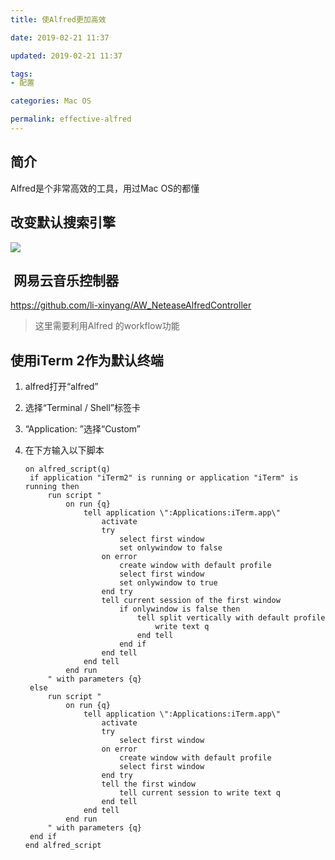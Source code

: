 ```yaml
---
title: 使Alfred更加高效

date: 2019-02-21 11:37

updated: 2019-02-21 11:37

tags:
- 配置

categories: Mac OS

permalink: effective-alfred
---
```


## 简介

Alfred是个非常高效的工具，用过Mac OS的都懂



## 改变默认搜索引擎

![](/images/effective-alfred-01.png)



##  网易云音乐控制器

<https://github.com/li-xinyang/AW_NeteaseAlfredController>

> 这里需要利用Alfred 的workflow功能



## 使用iTerm 2作为默认终端

1. alfred打开“alfred”
2. 选择“Terminal / Shell”标签卡
3. “Application: ”选择“Custom”

4. 在下方输入以下脚本

   ~~~
   on alfred_script(q)
   	if application "iTerm2" is running or application "iTerm" is running then
   		run script "
   			on run {q}
   				tell application \":Applications:iTerm.app\"
   					activate
   					try
   						select first window
   						set onlywindow to false
   					on error
   						create window with default profile
   						select first window
   						set onlywindow to true
   					end try
   					tell current session of the first window
   						if onlywindow is false then
   							tell split vertically with default profile
   								write text q
   							end tell
   						end if
   					end tell
   				end tell
   			end run
   		" with parameters {q}
   	else
   		run script "
   			on run {q}
   				tell application \":Applications:iTerm.app\"
   					activate
   					try
   						select first window
   					on error
   						create window with default profile
   						select first window
   					end try
   					tell the first window
   						tell current session to write text q
   					end tell
   				end tell
   			end run
   		" with parameters {q}
   	end if
   end alfred_script
   ~~~